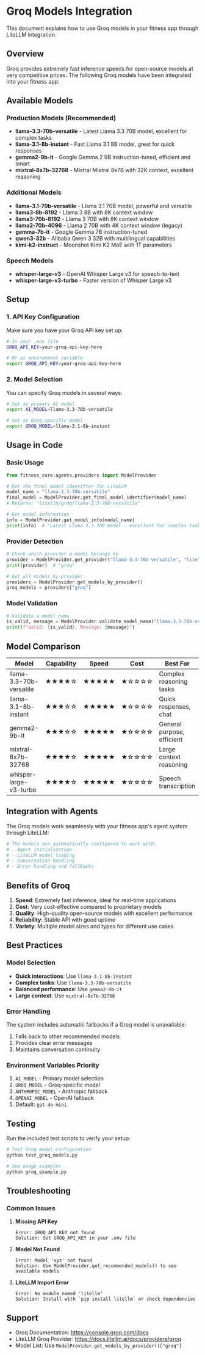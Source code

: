 # Groq Models Integration

This document explains how to use Groq models in your fitness app through LiteLLM integration.

## Overview

Groq provides extremely fast inference speeds for open-source models at very competitive prices. The following Groq models have been integrated into your fitness app:

## Available Models

### Production Models (Recommended)
- **llama-3.3-70b-versatile** - Latest Llama 3.3 70B model, excellent for complex tasks
- **llama-3.1-8b-instant** - Fast Llama 3.1 8B model, great for quick responses  
- **gemma2-9b-it** - Google Gemma 2 9B instruction-tuned, efficient and smart
- **mixtral-8x7b-32768** - Mistral Mixtral 8x7B with 32K context, excellent reasoning

### Additional Models
- **llama-3.1-70b-versatile** - Llama 3.1 70B model, powerful and versatile
- **llama3-8b-8192** - Llama 3 8B with 8K context window
- **llama3-70b-8192** - Llama 3 70B with 8K context window  
- **llama2-70b-4096** - Llama 2 70B with 4K context window (legacy)
- **gemma-7b-it** - Google Gemma 7B instruction-tuned
- **qwen3-32b** - Alibaba Qwen 3 32B with multilingual capabilities
- **kimi-k2-instruct** - Moonshot Kimi K2 MoE with 1T parameters

### Speech Models
- **whisper-large-v3** - OpenAI Whisper Large v3 for speech-to-text
- **whisper-large-v3-turbo** - Faster version of Whisper Large v3

## Setup

### 1. API Key Configuration

Make sure you have your Groq API key set up:

```bash
# In your .env file
GROQ_API_KEY=your-groq-api-key-here

# Or as environment variable
export GROQ_API_KEY=your-groq-api-key-here
```

### 2. Model Selection

You can specify Groq models in several ways:

```bash
# Set as primary AI model
export AI_MODEL=llama-3.3-70b-versatile

# Set as Groq-specific model
export GROQ_MODEL=llama-3.1-8b-instant
```

## Usage in Code

### Basic Usage

```python
from fitness_core.agents.providers import ModelProvider

# Get the final model identifier for LiteLLM
model_name = "llama-3.3-70b-versatile"
final_model = ModelProvider.get_final_model_identifier(model_name)
# Returns: "litellm/groq/llama-3.3-70b-versatile"

# Get model information
info = ModelProvider.get_model_info(model_name)
print(info)  # "Latest Llama 3.3 70B model - excellent for complex tasks (Groq)"
```

### Provider Detection

```python
# Check which provider a model belongs to
provider = ModelProvider.get_provider("llama-3.3-70b-versatile", "litellm/groq/llama-3.3-70b-versatile")
print(provider)  # "groq"

# Get all models by provider
providers = ModelProvider.get_models_by_provider()
groq_models = providers["groq"]
```

### Model Validation

```python
# Validate a model name
is_valid, message = ModelProvider.validate_model_name("llama-3.3-70b-versatile")
print(f"Valid: {is_valid}, Message: {message}")
```

## Model Comparison

| Model | Capability | Speed | Cost | Best For |
|-------|------------|--------|------|----------|
| llama-3.3-70b-versatile | ★★★★☆ | ★★★★★ | ★☆☆☆☆ | Complex reasoning tasks |
| llama-3.1-8b-instant | ★★★☆☆ | ★★★★★ | ★☆☆☆☆ | Quick responses, chat |
| gemma2-9b-it | ★★★☆☆ | ★★★★★ | ★☆☆☆☆ | General purpose, efficient |
| mixtral-8x7b-32768 | ★★★★☆ | ★★★★★ | ★☆☆☆☆ | Large context reasoning |
| whisper-large-v3-turbo | ★★★★☆ | ★★★★★ | ★☆☆☆☆ | Speech transcription |

## Integration with Agents

The Groq models work seamlessly with your fitness app's agent system through LiteLLM:

```python
# The models are automatically configured to work with:
# - Agent initialization
# - LiteLLM model loading
# - Conversation handling
# - Error handling and fallbacks
```

## Benefits of Groq

1. **Speed**: Extremely fast inference, ideal for real-time applications
2. **Cost**: Very cost-effective compared to proprietary models
3. **Quality**: High-quality open-source models with excellent performance
4. **Reliability**: Stable API with good uptime
5. **Variety**: Multiple model sizes and types for different use cases

## Best Practices

### Model Selection
- **Quick interactions**: Use `llama-3.1-8b-instant`
- **Complex tasks**: Use `llama-3.3-70b-versatile`
- **Balanced performance**: Use `gemma2-9b-it`
- **Large context**: Use `mixtral-8x7b-32768`

### Error Handling
The system includes automatic fallbacks if a Groq model is unavailable:
1. Falls back to other recommended models
2. Provides clear error messages
3. Maintains conversation continuity

### Environment Variables Priority
1. `AI_MODEL` - Primary model selection
2. `GROQ_MODEL` - Groq-specific model
3. `ANTHROPIC_MODEL` - Anthropic fallback
4. `OPENAI_MODEL` - OpenAI fallback
5. Default: `gpt-4o-mini`

## Testing

Run the included test scripts to verify your setup:

```bash
# Test Groq model configuration
python test_groq_models.py

# See usage examples
python groq_example.py
```

## Troubleshooting

### Common Issues

1. **Missing API Key**
   ```
   Error: GROQ_API_KEY not found
   Solution: Set GROQ_API_KEY in your .env file
   ```

2. **Model Not Found**
   ```
   Error: Model 'xyz' not found
   Solution: Use ModelProvider.get_recommended_models() to see available models
   ```

3. **LiteLLM Import Error**
   ```
   Error: No module named 'litellm'
   Solution: Install with `pip install litellm` or check dependencies
   ```

## Support

- Groq Documentation: https://console.groq.com/docs
- LiteLLM Groq Provider: https://docs.litellm.ai/docs/providers/groq
- Model List: Use `ModelProvider.get_models_by_provider()["groq"]`
